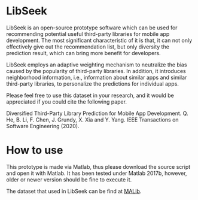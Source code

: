 # LibSeek

LibSeek is an open-source prototype software which can be used for recommending potential useful third-party libraries for mobile app development. The most significant characteristic of it is that, it can not only effectively give out the recommendation list, but only diversity the prediction result, which can bring more benefit for developers.

LibSeek employs an adaptive weighting mechanism to neutralize the bias caused by the popularity of third-party libraries. In addition, it introduces neighborhood information, i.e., information about similar apps and similar third-party libraries, to personalize the predictions for individual apps.

Please feel free to use this dataset in your research, and it would be appreciated if you could cite the following paper.

Diversified Third-Party Library Prediction for Mobile App Development. Q. He, B. Li, F. Chen, J. Grundy, X. Xia and Y. Yang. IEEE Transactions on Software Engineering (2020).

# How to use

This prototype is made via Matlab, thus please download the source script and open it with Matlab. It has been tested under Matlab 2017b, however, older or newer version should be fine to execute it.

The dataset that used in LibSeek can be find at [MALib](https://github.com/malibdata/MALib-Dataset).
